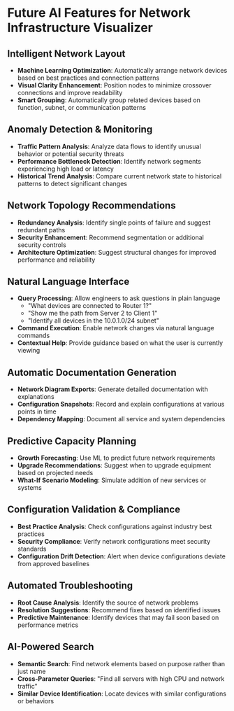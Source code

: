 # Future AI Features for Network Infrastructure Visualizer

## Intelligent Network Layout
- **Machine Learning Optimization**: Automatically arrange network devices based on best practices and connection patterns
- **Visual Clarity Enhancement**: Position nodes to minimize crossover connections and improve readability
- **Smart Grouping**: Automatically group related devices based on function, subnet, or communication patterns

## Anomaly Detection & Monitoring
- **Traffic Pattern Analysis**: Analyze data flows to identify unusual behavior or potential security threats
- **Performance Bottleneck Detection**: Identify network segments experiencing high load or latency
- **Historical Trend Analysis**: Compare current network state to historical patterns to detect significant changes

## Network Topology Recommendations
- **Redundancy Analysis**: Identify single points of failure and suggest redundant paths
- **Security Enhancement**: Recommend segmentation or additional security controls
- **Architecture Optimization**: Suggest structural changes for improved performance and reliability

## Natural Language Interface
- **Query Processing**: Allow engineers to ask questions in plain language
  - "What devices are connected to Router 1?"
  - "Show me the path from Server 2 to Client 1"
  - "Identify all devices in the 10.0.1.0/24 subnet"
- **Command Execution**: Enable network changes via natural language commands
- **Contextual Help**: Provide guidance based on what the user is currently viewing

## Automatic Documentation Generation
- **Network Diagram Exports**: Generate detailed documentation with explanations
- **Configuration Snapshots**: Record and explain configurations at various points in time
- **Dependency Mapping**: Document all service and system dependencies

## Predictive Capacity Planning
- **Growth Forecasting**: Use ML to predict future network requirements
- **Upgrade Recommendations**: Suggest when to upgrade equipment based on projected needs
- **What-If Scenario Modeling**: Simulate addition of new services or systems

## Configuration Validation & Compliance
- **Best Practice Analysis**: Check configurations against industry best practices
- **Security Compliance**: Verify network configurations meet security standards
- **Configuration Drift Detection**: Alert when device configurations deviate from approved baselines

## Automated Troubleshooting
- **Root Cause Analysis**: Identify the source of network problems
- **Resolution Suggestions**: Recommend fixes based on identified issues
- **Predictive Maintenance**: Identify devices that may fail soon based on performance metrics

## AI-Powered Search
- **Semantic Search**: Find network elements based on purpose rather than just name
- **Cross-Parameter Queries**: "Find all servers with high CPU and network traffic"
- **Similar Device Identification**: Locate devices with similar configurations or behaviors 